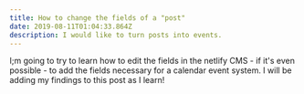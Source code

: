 ```yaml
---
title: How to change the fields of a "post"
date: 2019-08-11T01:04:33.864Z
description: I would like to turn posts into events.
---
```

I;m going to try to learn how to edit the fields in the netlify CMS - if it's even possible - to add the fields necessary for a calendar event system. I will be adding my findings to this post as I learn!
